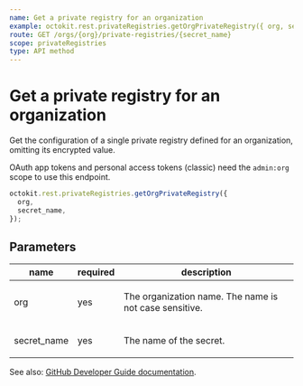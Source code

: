 ```yaml
---
name: Get a private registry for an organization
example: octokit.rest.privateRegistries.getOrgPrivateRegistry({ org, secret_name })
route: GET /orgs/{org}/private-registries/{secret_name}
scope: privateRegistries
type: API method
---
```


# Get a private registry for an organization

Get the configuration of a single private registry defined for an organization, omitting its encrypted value.

OAuth app tokens and personal access tokens (classic) need the `admin:org` scope to use this endpoint.

```js
octokit.rest.privateRegistries.getOrgPrivateRegistry({
  org,
  secret_name,
});
```

## Parameters

<table>
  <thead>
    <tr>
      <th>name</th>
      <th>required</th>
      <th>description</th>
    </tr>
  </thead>
  <tbody>
    <tr><td>org</td><td>yes</td><td>

The organization name. The name is not case sensitive.

</td></tr>
<tr><td>secret_name</td><td>yes</td><td>

The name of the secret.

</td></tr>
  </tbody>
</table>

See also: [GitHub Developer Guide documentation](https://docs.github.com/rest/private-registries/organization-configurations#get-a-private-registry-for-an-organization).

